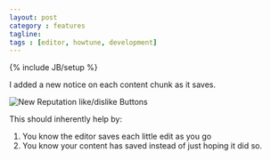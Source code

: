 ```yaml
---
layout: post
category : features
tagline:
tags : [editor, howtune, development]
---
```

{% include JB/setup %}

I added a new notice on each content chunk as it saves.

![New Reputation like/dislike Buttons]({{BASE_PATH}}/assets/img/chunk-save-notice.jpg)

This should inherently help by:
1. You know the editor saves each little edit as you go
2. You know your content has saved instead of just hoping it did so.